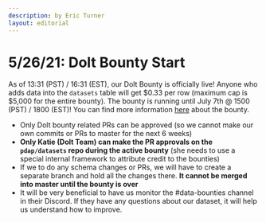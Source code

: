 ```yaml
---
description: by Eric Turner
layout: editorial
---
```


# 5/26/21: Dolt Bounty Start

As of 13:31 (PST) / 16:31 (EST), our Dolt Bounty is officially live! Anyone who adds data into the `datasets` table will get $0.33 per row (maximum cap is $5,000 for the entire bounty). The bounty is running until July 7th @ 1500 (PST) / 1800 (EST)! You can find more information [here](https://www.dolthub.com/repositories/pdap/datasets/bounties/3c259649-762e-438b-a538-b14be4d0507a) about the bounty.

* Only Dolt bounty related PRs can be approved (so we cannot make our own commits or PRs to master for the next 6 weeks)
* **Only Katie (Dolt Team) can make the PR approvals on the `pdap/datasets` repo during the active bounty** (she needs to use a special internal framework to attribute credit to the bounties)
* If we  to do any schema changes or PRs, we will have to create a separate branch and hold all the changes there. **It cannot be merged into master until the bounty is over**
* It will be very beneficial to have us monitor the #data-bounties channel in their Discord. If they have any questions about our dataset, it will help us understand how to improve.
